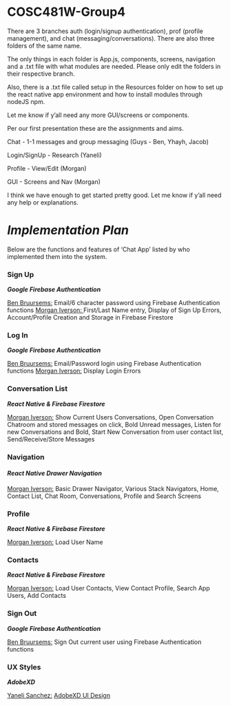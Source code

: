 # COSC481W-Group4
There are 3 branches auth (login/signup authentication), prof (profile management), and chat (messaging/conversations). There are also three folders of the same name. 

The only things in each folder is App.js, components, screens, navigation and a .txt file with what modules are needed. 
Please only edit the folders in their respective branch. 

Also, there is a .txt file called setup in the Resources folder on how to set up the react native app environment and how to install modules through nodeJS npm. 

Let me know if y’all need any more GUI/screens or components. 

Per our first presentation these are the assignments and aims. 

Chat - 1-1 messages and group messaging 
(Guys - Ben, Yhayh, Jacob)

Login/SignUp - Research
 (Yaneli)

Profile - View/Edit
 (Morgan)

GUI - Screens and Nav 
(Morgan)


I think we have enough to get started pretty good. Let me know if y’all need any help or explanations.

# ***Implementation Plan***
Below are the functions and features of ‘Chat App’ listed by who implemented them into the system.

### **Sign Up**
***Google Firebase Authentication***

<ins>Ben Bruursems:</ins> Email/6 character password using Firebase Authentication functions
<ins>Morgan Iverson: </ins> First/Last Name entry, Display of Sign Up Errors, Account/Profile Creation and Storage in Firebase Firestore

### Log In
***Google Firebase Authentication***

<ins>Ben Bruursems:</ins>  Email/Password login using  Firebase Authentication functions
<ins>Morgan Iverson:</ins> Display Login Errors

### Conversation List
***React Native & Firebase Firestore***

<ins>Morgan Iverson:</ins> Show Current Users Conversations, Open Conversation Chatroom and stored messages on click, Bold Unread messages, Listen for new Conversations and Bold, Start New Conversation from user contact list, Send/Receive/Store Messages 

### Navigation
#### ***React Native Drawer Navigation***

<ins>Morgan Iverson:</ins> Basic Drawer Navigator, Various Stack Navigators, Home, Contact List, Chat Room, Conversations, Profile and Search Screens

### Profile
***React Native & Firebase Firestore***

<ins>Morgan Iverson:</ins> Load User Name 

### Contacts
***React Native & Firebase Firestore***

<ins>Morgan Iverson:</ins> Load User Contacts, View Contact Profile, Search App Users, Add Contacts

### Sign Out
***Google Firebase Authentication***

<ins>Ben Bruursems:</ins> Sign Out current user using  Firebase Authentication functions

### UX Styles
***AdobeXD***

<ins>Yaneli Sanchez:</ins>  [AdobeXD UI Design](https://xd.adobe.com/view/4c2876a7-9336-45db-8ff7-44ac0d75146d-197b/)
